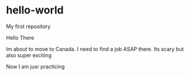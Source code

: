 # hello-world
My first repository

Hello There

Im about to move to Canada. I need to find a job ASAP there. Its scary but also super exciting

Now I am jusr practicing
